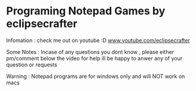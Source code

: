 Programing Notepad Games 
by eclipsecrafter 
======================================================================
Infomation : 
check me out on youtube :D 
www.youtube.com/eclipsecrafter 

Some Notes : 
Incase of any questions you dont know , please either pm/comment below the video for help
ill be happy to anwer any of your question or requests 

Warning : 
Notepad programs are for windows only and will NOT work on macs 

